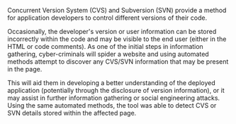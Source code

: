Concurrent Version System (CVS) and Subversion (SVN) provide a method
for application developers to control different versions of their
code.

Occasionally, the developer's version or user information can
be stored incorrectly within the code and may be visible to the end
user (either in the HTML or code comments). As one of the initial
steps in information gathering, cyber-criminals will spider a website
and using automated methods attempt to discover any CVS/SVN
information that may be present in the page.

This will aid them in
developing a better understanding of the deployed application
(potentially through the disclosure of version information), or it may
assist in further information gathering or social engineering attacks.
Using the same automated methods, the tool was able to detect CVS or
SVN details stored within the affected page.